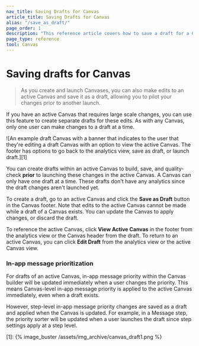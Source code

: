 ```yaml
---
nav_title: Saving Drafts for Canvas
article_title: Saving Drafts for Canvas
alias: "/save_as_draft/"
page_order: 1
description: "This reference article covers how to save a draft for a Canvas that has already launched."
page_type: reference
tool: Canvas
---
```


# Saving drafts for Canvas

> As you create and launch Canvases, you can also make edits to an active Canvas and save it as a draft, allowing you to pilot your changes prior to another launch. 

If you have an active Canvas that requires large scale changes, you can use this feature to create separate drafts for these edits. As with any Canvas, only one user can make changes to a draft at a time.

![An example draft Canvas with a banner that indicates to the user that they're editing a draft Canvas with an option to view the active Canvas. The footer has options to go back to the analytics view, save as draft, or launch draft.][1]

You can create drafts within an active Canvas to build, save, and quality-check **prior** to launching these changes in the active Canvas. A Canvas can only have one draft at a time. These drafts don't have any analytics since the draft changes aren't launched yet.

To create a draft, go to an active Canvas and click the **Save as Draft** button in the Canvas footer. Note that edits to the active Canvas cannot be made while a draft of a Canvas exists. You can update the Canvas to apply changes, or discard the draft. 

To reference the active Canvas, click **View Active Canvas** in the footer from the analytics view or the Canvas header from the draft. To return to an active Canvas, you can click **Edit Draft** from the analytics view or the active Canvas view.

### In-app message prioritization

For drafts of an active Canvas, in-app message priority within the Canvas builder will be updated immediately when a user changes the priority. This means Canvas-level in-app message priority is applied to the active Canvas immediately, even when a draft exists. 

However, step-level in-app message priority changes are saved as a draft and applied when the Canvas is updated. For example, in a Message step, the priority sorter will be updated when a user launches the draft since step settings apply at a step level.

[1]: {% image_buster /assets/img_archive/canvas_draft1.png %}